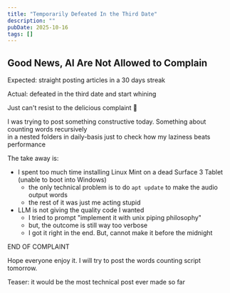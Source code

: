 ```yaml
---
title: "Temporarily Defeated In the Third Date"
description: ""
pubDate: 2025-10-16
tags: []
---
```


## Good News, AI Are Not Allowed to Complain

Expected: straight posting articles in a 30 days streak

Actual: defeated in the third date and start whining

Just can't resist to the delicious complaint 🤣

I was trying to post something constructive today. Something about counting words recursively  
in a nested folders in daily-basis just to check how my laziness beats performance

The take away is:

- I spent too much time installing Linux Mint on a dead Surface 3 Tablet (unable to boot into Windows)
  - the only technical problem is to do `apt update` to make the audio output words
  - the rest of it was just me acting stupid
- LLM is not giving the quality code I wanted
  - I tried to prompt "implement it with unix piping philosophy"
  - but, the outcome is still way too verbose
  - I got it right in the end. But, cannot make it before the midnight

END OF COMPLAINT

Hope everyone enjoy it. I will try to post the words counting script tomorrow.

Teaser: it would be the most technical post ever made so far
